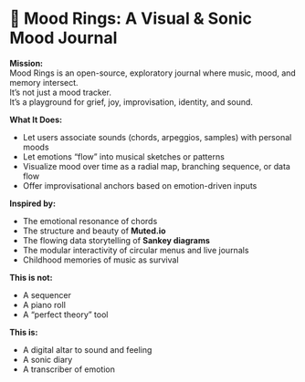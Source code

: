 # 🌈 Mood Rings: A Visual & Sonic Mood Journal

**Mission:**  
Mood Rings is an open-source, exploratory journal where music, mood, and memory intersect.  
It’s not just a mood tracker.  
It’s a playground for grief, joy, improvisation, identity, and sound.

**What It Does:**  
- Let users associate sounds (chords, arpeggios, samples) with personal moods
- Let emotions “flow” into musical sketches or patterns
- Visualize mood over time as a radial map, branching sequence, or data flow
- Offer improvisational anchors based on emotion-driven inputs

**Inspired by:**  
- The emotional resonance of chords 
- The structure and beauty of **Muted.io**  
- The flowing data storytelling of **Sankey diagrams**  
- The modular interactivity of circular menus and live journals  
- Childhood memories of music as survival

**This is not:**  
- A sequencer  
- A piano roll  
- A “perfect theory” tool

**This is:**  
- A digital altar to sound and feeling  
- A sonic diary  
- A transcriber of emotion
